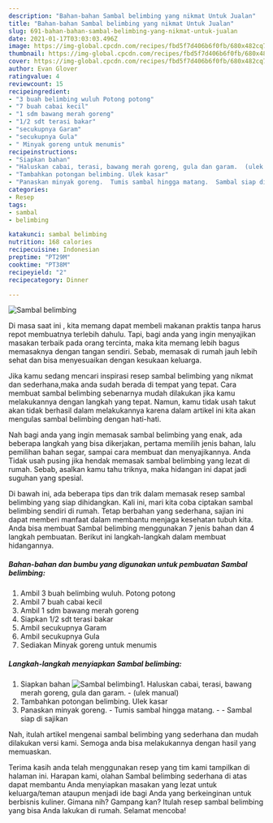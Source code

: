 ```yaml
---
description: "Bahan-bahan Sambal belimbing yang nikmat Untuk Jualan"
title: "Bahan-bahan Sambal belimbing yang nikmat Untuk Jualan"
slug: 691-bahan-bahan-sambal-belimbing-yang-nikmat-untuk-jualan
date: 2021-01-17T03:03:03.496Z
image: https://img-global.cpcdn.com/recipes/fbd5f7d406b6f0fb/680x482cq70/sambal-belimbing-foto-resep-utama.jpg
thumbnail: https://img-global.cpcdn.com/recipes/fbd5f7d406b6f0fb/680x482cq70/sambal-belimbing-foto-resep-utama.jpg
cover: https://img-global.cpcdn.com/recipes/fbd5f7d406b6f0fb/680x482cq70/sambal-belimbing-foto-resep-utama.jpg
author: Evan Glover
ratingvalue: 4
reviewcount: 15
recipeingredient:
- "3 buah belimbing wuluh Potong potong"
- "7 buah cabai kecil"
- "1 sdm bawang merah goreng"
- "1/2 sdt terasi bakar"
- "secukupnya Garam"
- "secukupnya Gula"
- " Minyak goreng untuk menumis"
recipeinstructions:
- "Siapkan bahan"
- "Haluskan cabai, terasi, bawang merah goreng, gula dan garam.  (ulek manual)"
- "Tambahkan potongan belimbing. Ulek kasar"
- "Panaskan minyak goreng.  Tumis sambal hingga matang.  Sambal siap di sajikan"
categories:
- Resep
tags:
- sambal
- belimbing

katakunci: sambal belimbing 
nutrition: 168 calories
recipecuisine: Indonesian
preptime: "PT29M"
cooktime: "PT38M"
recipeyield: "2"
recipecategory: Dinner

---
```



![Sambal belimbing](https://img-global.cpcdn.com/recipes/fbd5f7d406b6f0fb/680x482cq70/sambal-belimbing-foto-resep-utama.jpg)

Di masa  saat ini , kita memang dapat membeli makanan praktis tanpa harus repot membuatnya terlebih dahulu. Tapi, bagi anda yang ingin menyajikan masakan terbaik pada orang tercinta, maka kita memang lebih bagus memasaknya dengan tangan sendiri. Sebab, memasak di rumah jauh lebih sehat dan bisa menyesuaikan dengan kesukaan keluarga.

Jika kamu sedang mencari inspirasi resep sambal belimbing yang nikmat dan sederhana,maka anda sudah berada di tempat yang tepat. Cara membuat sambal belimbing  sebenarnya mudah dilakukan jika kamu melakukannya dengan langkah yang tepat. Namun, kamu tidak usah takut akan tidak berhasil dalam melakukannya 
karena dalam artikel ini kita akan mengulas sambal belimbing dengan hati-hati.  



Nah bagi anda yang ingin memasak sambal belimbing yang enak, ada beberapa langkah yang bisa dikerjakan, pertama memilih jenis bahan, lalu pemilihan bahan segar, sampai cara membuat dan menyajikannya. Anda Tidak usah pusing jika hendak memasak sambal belimbing yang lezat di rumah. Sebab, asalkan kamu  tahu triknya, maka hidangan ini dapat jadi suguhan yang spesial.

Di bawah ini, ada beberapa tips dan trik dalam memasak resep sambal belimbing yang siap dihidangkan. Kali ini, mari kita coba ciptakan sambal belimbing sendiri di rumah. Tetap berbahan yang sederhana, sajian ini dapat memberi manfaat dalam membantu menjaga kesehatan tubuh kita. Anda bisa membuat Sambal belimbing menggunakan 7 jenis bahan dan 4 langkah pembuatan. Berikut ini langkah-langkah dalam membuat hidangannya.

<!--inarticleads1-->

##### Bahan-bahan dan bumbu yang digunakan untuk pembuatan Sambal belimbing:

1. Ambil 3 buah belimbing wuluh. Potong potong
1. Ambil 7 buah cabai kecil
1. Ambil 1 sdm bawang merah goreng
1. Siapkan 1/2 sdt terasi bakar
1. Ambil secukupnya Garam
1. Ambil secukupnya Gula
1. Sediakan  Minyak goreng untuk menumis




<!--inarticleads2-->

##### Langkah-langkah menyiapkan Sambal belimbing:

1. Siapkan bahan
<img src="https://img-global.cpcdn.com/steps/bffb8bd7252ad92e/160x128cq70/sambal-belimbing-langkah-memasak-1-foto.jpg" alt="Sambal belimbing">1. Haluskan cabai, terasi, bawang merah goreng, gula dan garam.  - (ulek manual)
1. Tambahkan potongan belimbing. Ulek kasar
1. Panaskan minyak goreng.  - Tumis sambal hingga matang. -  - Sambal siap di sajikan




Nah, itulah artikel mengenai  sambal belimbing  yang sederhana dan mudah dilakukan versi kami. Semoga anda bisa melakukannya dengan hasil yang memuaskan. 

Terima kasih anda telah menggunakan resep yang tim kami tampilkan di halaman ini. Harapan kami, olahan  Sambal belimbing sederhana di atas dapat membantu Anda menyiapkan masakan yang lezat untuk keluarga/teman ataupun menjadi ide bagi Anda yang berkeinginan untuk berbisnis kuliner. Gimana nih? Gampang kan? Itulah resep sambal belimbing yang bisa Anda lakukan di rumah. Selamat mencoba!

